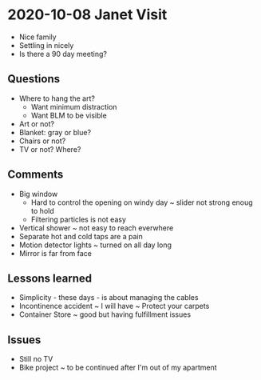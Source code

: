 # 2020-10-08 Janet Visit

* Nice family
* Settling in nicely
* Is there a 90 day meeting?


## Questions

* Where to hang the art?
  * Want minimum distraction
  * Want BLM to be visible
* Art or not?
* Blanket: gray or blue?
* Chairs or not?
* TV or not? Where?



## Comments

* Big window 
  * Hard to control the opening on windy day ~ slider not strong enoug to hold
  * Filtering particles is not easy
* Vertical shower  ~ not easy to reach everwhere
* Separate hot and cold taps are a pain
* Motion detector lights ~ turned on all day long
* Mirror is far from face

## Lessons learned

* Simplicity - these days - is about managing the cables
* Incontinence accident ~ I will have ~ Protect your carpets 
* Container Store ~ good but having fulfillment issues

## Issues

* Still no TV
* Bike project ~ to be continued after I'm out of my apartment

  
